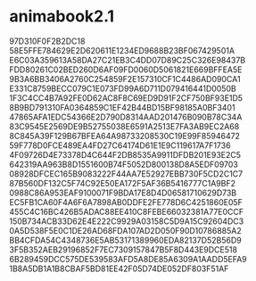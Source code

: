 # animabook2.1
97D310F0F2B2DC18
58E5FFE784629E2D620611E1234ED9688B23BF067429501A
E6C03A359613A58DA27C21EB3C4DD07D89C25C326E98437B
FDD80261C02BED260D6AF09FD0060D5061821E669BFFEA5E
9B3A6BB3406A2760C254859F2E157310CF1C4486AD090CA1
E331C8759BECC079C1E073FD99A6D711D079416441D0050B
1F3C4CC4B7A92FE0D62AC8F8C69ED9D91F2CF750BF93E1D5
8B9BD791310FA0364859C1EF42B44BD15BF98185A0BF3401
47865AFA1EDC54366E2D790D8314AAD201476B090B78C34A
83C9545E2569DE9B52755038E6591A2513E7FA3AB9EC2A68
8C845A39F129B67BFEA64A98733208530C19E99F85946472
59F778D0FCE489EA4FD27C64174D61E1E9C119617A7F1736
4F09726D4E73378D4C644F2DB8535A9911DFDB201E93E2C5
642319AA963B8D1551600B74F5052D800138D8A5EDF09703
08928DFCEC165B9083222F44AA7E52927EBB730F5CD2C1C7
87B560DF132C5F74C92E50EA172F5AF36B5416777C1A9BF2
0988C86A953EAF9100071F9BDA17E8D4D06581710629D73B
EC5FB1CA60F4A6F6A7898AB0DDFE2FE778D6C4251860E05F
455C4C16BC426B5ADAC88EE410C8FEBE66032381A77E0CCF
150B734ACB33D62E4E222C9929A03158C5D9A15C92604DC3
0A5D538F5E0C1DE26AD68FDA107AD2D050F90D10786885A2
BB4CFDA54C4348736E5AB53171389960EDA82137D52B56D9
3F5B352AEB29196852F7EC7309157847B5F8D443E9DCE518
6B289459DCC575DE539583AFD5A8DE85A6309A1AADD5EFA9
1B8A5DB1A1B8CBAF5BD81EE42F05D74DE052DF803F51AF
